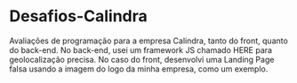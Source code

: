 # Desafios-Calindra
Avaliações de programação para a empresa Calindra, tanto do front, quanto do back-end. No back-end, usei um framework JS chamado HERE para geolocalização precisa.
 No caso do front, desenvolvi uma Landing Page falsa usando a imagem do logo da minha empresa, como um exemplo.
